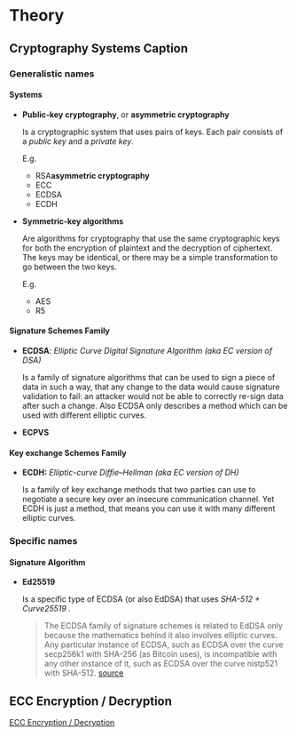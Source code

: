 # Theory

## Cryptography Systems Caption

### Generalistic names

#### Systems

*   **Public-key cryptography**, or **asymmetric cryptography**

    Is a cryptographic system that uses pairs of keys. Each pair consists of a _public key_ and a _private key_.

    E.g.

    * RSA**asymmetric cryptography**
    * ECC
    * ECDSA
    * ECDH
*   **Symmetric-key algorithms**

    Are algorithms for cryptography that use the same cryptographic keys for both the encryption of plaintext and the decryption of ciphertext. The keys may be identical, or there may be a simple transformation to go between the two keys.

    E.g.

    * AES
    * R5

#### Signature Schemes Family

*   **ECDSA**: _Elliptic Curve Digital Signature Algorithm (aka EC version of DSA)_

    Is a family of signature algorithms that can be used to sign a piece of data in such a way, that any change to the data would cause signature validation to fail: an attacker would not be able to correctly re-sign data after such a change. Also ECDSA only describes a method which can be used with different elliptic curves.
* **ECPVS**

#### Key exchange Schemes Family

*   **ECDH:** _Elliptic-curve Diffie–Hellman (aka EC version of DH)_

    Is a family of key exchange methods that two parties can use to negotiate a secure key over an insecure communication channel. Yet ECDH is just a method, that means you can use it with many different elliptic curves.

### Specific names

#### Signature Algorithm

*   **Ed25519**

    Is a specific type of ECDSA (or also EdDSA) that uses _SHA-512 + Curve25519 ._

    > The ECDSA family of signature schemes is related to EdDSA only because the mathematics behind it also involves elliptic curves. Any particular instance of ECDSA, such as ECDSA over the curve secp256k1 with SHA-256 (as Bitcoin uses), is incompatible with any other instance of it, such as ECDSA over the curve nistp521 with SHA-512. [source](https://crypto.stackexchange.com/questions/58380/ecdsa-eddsa-and-ed25519-relationship-compatibility)

## ECC Encryption / Decryption

[ECC Encryption / Decryption](https://cryptobook.nakov.com/asymmetric-key-ciphers/ecc-encryption-decryption)
